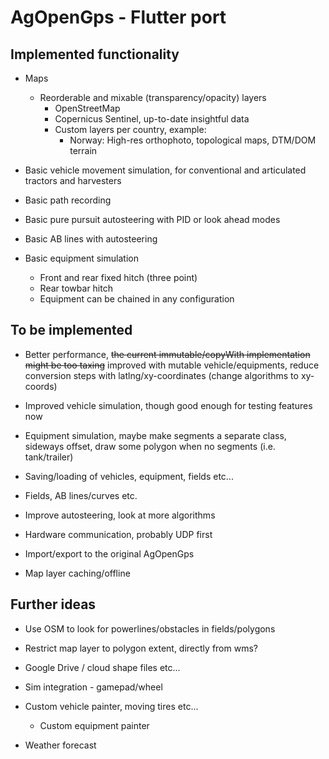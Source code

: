 # AgOpenGps - Flutter port

## Implemented functionality

- Maps

  - Reorderable and mixable (transparency/opacity) layers
    - OpenStreetMap
    - Copernicus Sentinel, up-to-date insightful data
    - Custom layers per country, example:
      - Norway: High-res orthophoto, topological maps, DTM/DOM terrain

- Basic vehicle movement simulation, for conventional and articulated tractors and harvesters

- Basic path recording

- Basic pure pursuit autosteering with PID or look ahead modes

- Basic AB lines with autosteering

- Basic equipment simulation
  - Front and rear fixed hitch (three point)
  - Rear towbar hitch
  - Equipment can be chained in any configuration

## To be implemented

- Better performance, <s>the current immutable/copyWith implementation might be
    too taxing</s> improved with mutable vehicle/equipments, reduce conversion steps with latlng/xy-coordinates (change algorithms to xy-coords)

- Improved vehicle simulation, though good enough for testing features now

- Equipment simulation, maybe make segments a separate class, sideways offset, draw some polygon when no segments (i.e. tank/trailer)

- Saving/loading of vehicles, equipment, fields etc...

- Fields, AB lines/curves etc.

- Improve autosteering, look at more algorithms

- Hardware communication, probably UDP first

- Import/export to the original AgOpenGps

- Map layer caching/offline

## Further ideas

- Use OSM to look for powerlines/obstacles in fields/polygons

- Restrict map layer to polygon extent, directly from wms?

- Google Drive / cloud shape files etc...

- Sim integration - gamepad/wheel

- Custom vehicle painter, moving tires etc...

  - Custom equipment painter

- Weather forecast
